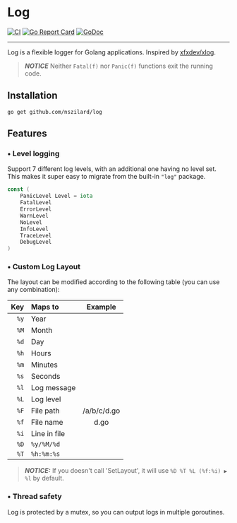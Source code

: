 # Log

[![CI](https://github.com/nszilard/log/actions/workflows/ci.yml/badge.svg?branch=main)](https://github.com/nszilard/log/actions/workflows/ci.yml)
[![Go Report Card](https://goreportcard.com/badge/github.com/nszilard/log)](https://goreportcard.com/report/github.com/nszilard/log)
[![GoDoc](https://godoc.org/github.com/nszilard/log?status.svg)](https://godoc.org/github.com/nszilard/log)

---

Log is a flexible logger for Golang applications. Inspired by [xfxdev/xlog](https://github.com/xfxdev/xlog).

> ***NOTICE*** Neither `Fatal(f)` nor `Panic(f)` functions exit the running code.

## Installation

``` shell
go get github.com/nszilard/log
```

## Features

### • Level logging

Support 7 different log levels, with an additional one having no level set. This makes it super easy to migrate from the built-in `"log"` package.

``` go
const (
	PanicLevel Level = iota
	FatalLevel
	ErrorLevel
	WarnLevel
	NoLevel
	InfoLevel
	TraceLevel
	DebugLevel
)
```

### • Custom Log Layout

The layout can be modified according to the following table (you can use any combination):

| Key  | Maps to      | Example     |
| ----:|:------------ |:-----------:|
| `%y` | Year         |             |
| `%M` | Month        |             |
| `%d` | Day          |             |
| `%h` | Hours        |             |
| `%m` | Minutes      |             |
| `%s` | Seconds      |             |
| `%l` | Log message  |             |
| `%L` | Log level    |             |
| `%F` | File path    | /a/b/c/d.go |
| `%f` | File name    | d.go        |
| `%i` | Line in file |             |
| `%D` | `%y/%M/%d`   |             |
| `%T` | `%h:%m:%s`   |             |

> ***NOTICE:*** If you doesn't call 'SetLayout', it will use `%D %T %L (%f:%i) ▶ %l` by default.

### • Thread safety

Log is protected by a mutex, so you can output logs in multiple goroutines.